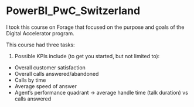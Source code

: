 # PowerBI_PwC_Switzerland
I took this course on Forage that focused on the purpose and goals of the Digital Accelerator program.

This course had three tasks:
1. Possible KPIs include (to get you started, but not limited to):
- Overall customer satisfaction
- Overall calls answered/abandoned
- Calls by time
- Average speed of answer
- Agent’s performance quadrant -> average handle time (talk duration) vs calls answered
